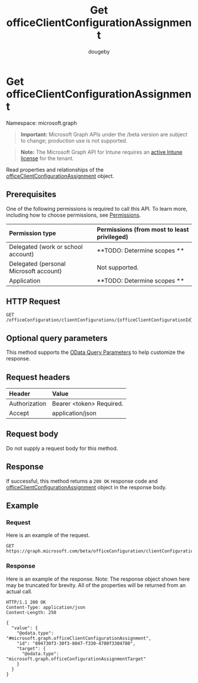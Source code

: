 ﻿---
title: "Get officeClientConfigurationAssignment"
description: "Read properties and relationships of the officeClientConfigurationAssignment object."
localization_priority: Normal
author: "dougeby"
ms.prod: "intune"
doc_type: apiPageType
---

# Get officeClientConfigurationAssignment

Namespace: microsoft.graph

> **Important:** Microsoft Graph APIs under the /beta version are subject to change; production use is not supported.

> **Note:** The Microsoft Graph API for Intune requires an [active Intune license](https://go.microsoft.com/fwlink/?linkid=839381) for the tenant.

Read properties and relationships of the [officeClientConfigurationAssignment](../resources/intune-cirrus-officeclientconfigurationassignment.md) object.

## Prerequisites

One of the following permissions is required to call this API. To learn more, including how to choose permissions, see [Permissions](/graph/permissions-reference).

| Permission type                        | Permissions (from most to least privileged) |
| :------------------------------------- | :------------------------------------------ |
| Delegated (work or school account)     | **TODO: Determine scopes **                 |
| Delegated (personal Microsoft account) | Not supported.                              |
| Application                            | **TODO: Determine scopes **                 |

## HTTP Request

<!-- {
  "blockType": "ignored"
}
-->

```http
GET /officeConfiguration/clientConfigurations/{officeClientConfigurationId}/assignments/{officeClientConfigurationAssignmentId}
```

## Optional query parameters

This method supports the [OData Query Parameters](/graph/query-parameters) to help customize the response.

## Request headers

| Header        | Value                          |
| :------------ | :----------------------------- |
| Authorization | Bearer &lt;token&gt; Required. |
| Accept        | application/json               |

## Request body

Do not supply a request body for this method.

## Response

If successful, this method returns a `200 OK` response code and [officeClientConfigurationAssignment](../resources/intune-cirrus-officeclientconfigurationassignment.md) object in the response body.

## Example

### Request

Here is an example of the request.

```http
GET https://graph.microsoft.com/beta/officeConfiguration/clientConfigurations/{officeClientConfigurationId}/assignments/{officeClientConfigurationAssignmentId}
```

### Response

Here is an example of the response. Note: The response object shown here may be truncated for brevity. All of the properties will be returned from an actual call.

```http
HTTP/1.1 200 OK
Content-Type: application/json
Content-Length: 250

{
  "value": {
    "@odata.type": "#microsoft.graph.officeClientConfigurationAssignment",
    "id": "804730f3-30f3-8047-f330-4780f3304780",
    "target": {
      "@odata.type": "microsoft.graph.officeConfigurationAssignmentTarget"
    }
  }
}
```
